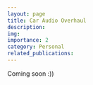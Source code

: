 ```yaml
---
layout: page
title: Car Audio Overhaul
description:
img: 
importance: 2
category: Personal
related_publications:
---
```

Coming soon :))
